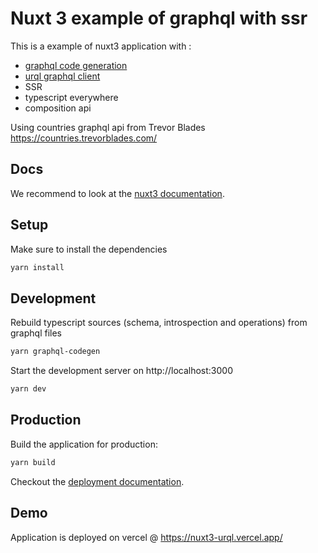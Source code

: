 # Nuxt 3 example of graphql with ssr

This is a example of nuxt3 application with :

* [graphql code generation](https://www.graphql-code-generator.com/)
* [urql graphql client](https://formidable.com/open-source/urql/)
* SSR
* typescript everywhere
* composition api

Using countries graphql api from Trevor Blades https://countries.trevorblades.com/

## Docs

We recommend to look at the [nuxt3 documentation](http://v3.nuxtjs.org).

## Setup

Make sure to install the dependencies

```bash
yarn install
```

## Development

Rebuild typescript sources (schema, introspection and operations) from graphql files

```bash
yarn graphql-codegen
```

Start the development server on http://localhost:3000

```bash
yarn dev
```

## Production

Build the application for production:

```bash
yarn build
```

Checkout the [deployment documentation](https://v3.nuxtjs.org/docs/deployment).

## Demo

Application is deployed on vercel @ https://nuxt3-urql.vercel.app/
